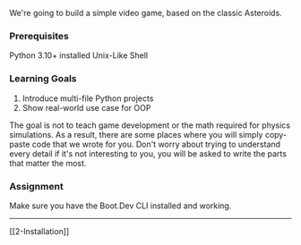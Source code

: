 We're going to build a simple video game, 
based on the classic Asteroids.

### Prerequisites
Python 3.10+ installed
Unix-Like Shell

### Learning Goals
1. Introduce multi-file Python projects
2. Show real-world use case for OOP

The goal is not to teach game development or the math required for physics simulations.
As a result, there are some places where you will simply copy-paste code that we wrote for you. 
Don't worry about trying to understand every detail if it's not interesting to you,
you will be asked to write the parts that matter the most.

### Assignment
Make sure you have the Boot.Dev CLI installed and working.

---
[[2-Installation]]